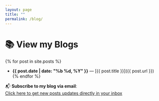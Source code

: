 ```yaml
---
layout: page
title: ""
permalink: /blog/
---
```


# 📚 View my Blogs

{% for post in site.posts %}
- **{{ post.date | date: "%b %d, %Y" }}** — [{{ post.title }}]({{ post.url }})
{% endfor %}

📬 **Subscribe to my blog via email**:  
[Click here to get new posts updates directly in your inbox](https://blogtrottr.com/?subscribe=http://dyutideepta.is-a.dev/feed.xml)

